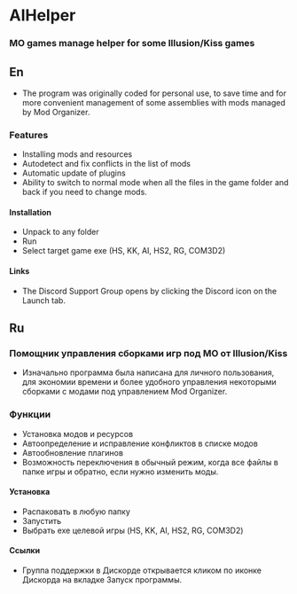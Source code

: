 # AIHelper
### MO games manage helper for some Illusion/Kiss games

## En
- The program was originally coded for personal use, to save time and for more convenient management of some assemblies with mods managed by Mod Organizer.

### Features
- Installing mods and resources
- Autodetect and fix conflicts in the list of mods
- Automatic update of plugins
- Ability to switch to normal mode when all the files in the game folder and back if you need to change mods.

#### Installation
 - Unpack to any folder
 - Run
 - Select target game exe (HS, KK, AI, HS2, RG, COM3D2)
 
 #### Links
 - The Discord Support Group opens by clicking the Discord icon on the Launch tab.
 
## Ru
### Помощник управления сборками игр под MO от Illusion/Kiss
- Изначально программа была написана для личного пользования, для экономии времени и более удобного управления некоторыми сборками с модами под управлением Mod Organizer.
 
### Функции
- Установка модов и ресурсов
- Автоопределение и исправление конфликтов в списке модов
- Автообновление плагинов
- Возможность переключения в обычный режим, когда все файлы в папке игры и обратно, если нужно изменить моды.
 
#### Установка
 - Распаковать в любую папку
 - Запустить
 - Выбрать exe целевой игры (HS, KK, AI, HS2, RG, COM3D2)
 
#### Ссылки
- Группа поддержки в Дискорде открывается кликом по иконке Дискорда на вкладке Запуск программы.
 

